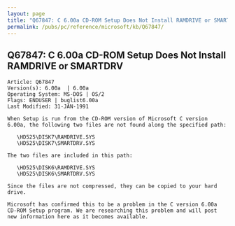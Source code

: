 ```yaml
---
layout: page
title: "Q67847: C 6.00a CD-ROM Setup Does Not Install RAMDRIVE or SMARTDRV"
permalink: /pubs/pc/reference/microsoft/kb/Q67847/
---
```


## Q67847: C 6.00a CD-ROM Setup Does Not Install RAMDRIVE or SMARTDRV

	Article: Q67847
	Version(s): 6.00a  | 6.00a
	Operating System: MS-DOS | OS/2
	Flags: ENDUSER | buglist6.00a
	Last Modified: 31-JAN-1991
	
	When Setup is run from the CD-ROM version of Microsoft C version
	6.00a, the following two files are not found along the specified path:
	
	   \HD525\DISK7\RAMDRIVE.SYS
	   \HD525\DISK7\SMARTDRV.SYS
	
	The two files are included in this path:
	
	   \HD525\DISK6\RAMDRIVE.SYS
	   \HD525\DISK6\SMARTDRV.SYS
	
	Since the files are not compressed, they can be copied to your hard
	drive.
	
	Microsoft has confirmed this to be a problem in the C version 6.00a
	CD-ROM Setup program. We are researching this problem and will post
	new information here as it becomes available.
